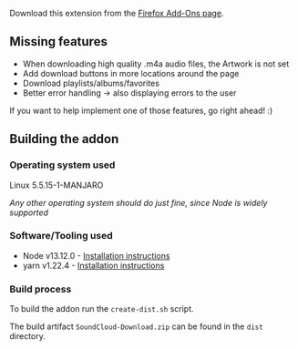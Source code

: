 Download this extension from the [Firefox Add-Ons page](https://addons.mozilla.org/en-US/firefox/addon/soundcloud-dl).

## Missing features

- When downloading high quality .m4a audio files, the Artwork is not set
- Add download buttons in more locations around the page
- Download playlists/albums/favorites
- Better error handling -> also displaying errors to the user

If you want to help implement one of those features, go right ahead! :)

## Building the addon

### Operating system used

Linux 5.5.15-1-MANJARO

_Any other operating system should do just fine, since Node is widely supported_

### Software/Tooling used

- Node v13.12.0 - [Installation instructions](https://nodejs.org/en/download/)
- yarn v1.22.4 - [Installation instructions](https://classic.yarnpkg.com/en/docs/install)

### Build process

To build the addon run the `create-dist.sh` script.

The build artifact `SoundCloud-Download.zip` can be found in the `dist` directory.
